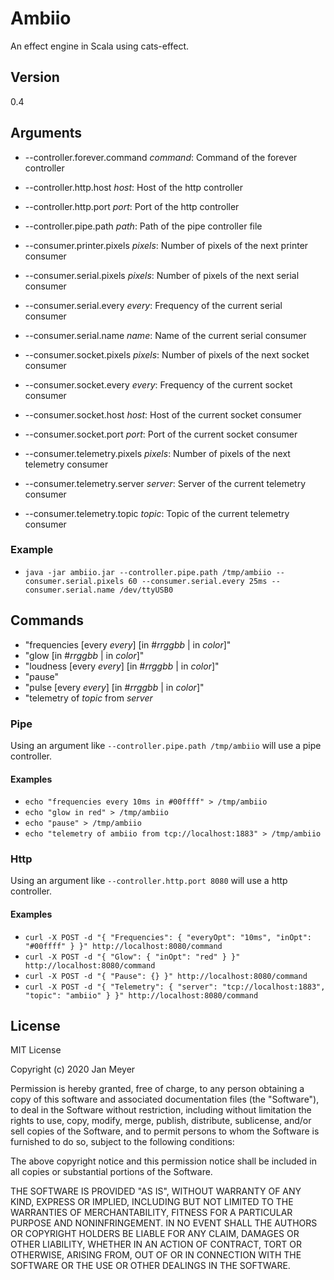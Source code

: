 # Ambiio #

An effect engine in Scala using cats-effect.

## Version ##

0.4

## Arguments ##

* --controller.forever.command *command*: Command of the forever controller

* --controller.http.host *host*: Host of the http controller
* --controller.http.port *port*: Port of the http controller

* --controller.pipe.path *path*: Path of the pipe controller file

* --consumer.printer.pixels *pixels*: Number of pixels of the next printer consumer

* --consumer.serial.pixels *pixels*: Number of pixels of the next serial consumer
* --consumer.serial.every *every*: Frequency of the current serial consumer
* --consumer.serial.name *name*: Name of the current serial consumer

* --consumer.socket.pixels *pixels*: Number of pixels of the next socket consumer
* --consumer.socket.every *every*: Frequency of the current socket consumer
* --consumer.socket.host *host*: Host of the current socket consumer
* --consumer.socket.port *port*: Port of the current socket consumer

* --consumer.telemetry.pixels *pixels*: Number of pixels of the next telemetry consumer
* --consumer.telemetry.server *server*: Server of the current telemetry consumer
* --consumer.telemetry.topic *topic*: Topic of the current telemetry consumer

### Example ###
* `java -jar ambiio.jar --controller.pipe.path /tmp/ambiio --consumer.serial.pixels 60 --consumer.serial.every 25ms --consumer.serial.name /dev/ttyUSB0`

## Commands ##

* "frequencies [every *every*] [in #*rrggbb* | in *color*]"
* "glow [in #*rrggbb* | in *color*]"
* "loudness [every *every*] [in #*rrggbb* | in *color*]"
* "pause"
* "pulse [every *every*] [in #*rrggbb* | in *color*]"
* "telemetry of *topic* from *server* 

### Pipe ###

Using an argument like `--controller.pipe.path /tmp/ambiio` will use a pipe controller.

#### Examples ####
* `echo "frequencies every 10ms in #00ffff" > /tmp/ambiio`
* `echo "glow in red" > /tmp/ambiio`
* `echo "pause" > /tmp/ambiio`
* `echo "telemetry of ambiio from tcp://localhost:1883" > /tmp/ambiio`

### Http ###

Using an argument like `--controller.http.port 8080` will use a http controller.

#### Examples ####
* `curl -X POST -d "{ "Frequencies": { "everyOpt": "10ms", "inOpt": "#00ffff" } }" http://localhost:8080/command`
* `curl -X POST -d "{ "Glow": { "inOpt": "red" } }" http://localhost:8080/command`
* `curl -X POST -d "{ "Pause": {} }" http://localhost:8080/command`
* `curl -X POST -d "{ "Telemetry": { "server": "tcp://localhost:1883", "topic": "ambiio" } }" http://localhost:8080/command`

## License ##

MIT License

Copyright (c) 2020 Jan Meyer

Permission is hereby granted, free of charge, to any person obtaining a copy
of this software and associated documentation files (the "Software"), to deal
in the Software without restriction, including without limitation the rights
to use, copy, modify, merge, publish, distribute, sublicense, and/or sell
copies of the Software, and to permit persons to whom the Software is
furnished to do so, subject to the following conditions:

The above copyright notice and this permission notice shall be included in all
copies or substantial portions of the Software.

THE SOFTWARE IS PROVIDED "AS IS", WITHOUT WARRANTY OF ANY KIND, EXPRESS OR
IMPLIED, INCLUDING BUT NOT LIMITED TO THE WARRANTIES OF MERCHANTABILITY,
FITNESS FOR A PARTICULAR PURPOSE AND NONINFRINGEMENT. IN NO EVENT SHALL THE
AUTHORS OR COPYRIGHT HOLDERS BE LIABLE FOR ANY CLAIM, DAMAGES OR OTHER
LIABILITY, WHETHER IN AN ACTION OF CONTRACT, TORT OR OTHERWISE, ARISING FROM,
OUT OF OR IN CONNECTION WITH THE SOFTWARE OR THE USE OR OTHER DEALINGS IN THE
SOFTWARE.
